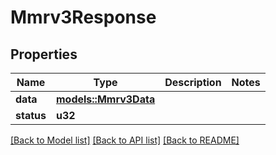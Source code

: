 # Mmrv3Response

## Properties

Name | Type | Description | Notes
------------ | ------------- | ------------- | -------------
**data** | [**models::Mmrv3Data**](MMRV3Data.md) |  | 
**status** | **u32** |  | 

[[Back to Model list]](../README.md#documentation-for-models) [[Back to API list]](../README.md#documentation-for-api-endpoints) [[Back to README]](../README.md)


